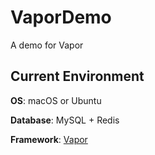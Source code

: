 # VaporDemo
A demo for Vapor

## Current Environment

**OS**: macOS or Ubuntu

**Database**: MySQL + Redis

**Framework**: [Vapor](https://github.com/vapor/vapor)